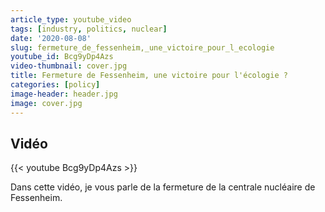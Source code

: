 ```yaml
---
article_type: youtube_video
tags: [industry, politics, nuclear]
date: '2020-08-08'
slug: fermeture_de_fessenheim,_une_victoire_pour_l_ecologie
youtube_id: Bcg9yDp4Azs
video-thumbnail: cover.jpg
title: Fermeture de Fessenheim, une victoire pour l'écologie ?
categories: [policy]
image-header: header.jpg
image: cover.jpg
---
```


## Vidéo

{{< youtube Bcg9yDp4Azs >}}

Dans cette vidéo, je vous parle de la fermeture de la centrale nucléaire de Fessenheim.